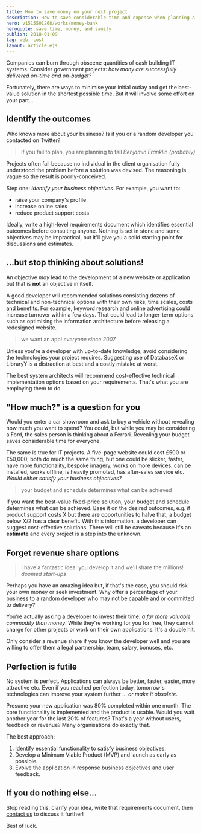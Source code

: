 ```yaml
---
title: How to save money on your next project
description: How to save considerable time and expense when planning a new development task.
hero: v1515501268/works/money-bank
heroquote: save time, money, and sanity
publish: 2018-01-09
tag: web, cost
layout: article.ejs
---
```


Companies can burn through obscene quantities of cash building IT systems. Consider government projects: *how many are successfully delivered on-time and on-budget?*

Fortunately, there are ways to minimise your initial outlay and get the best-value solution in the shortest possible time. But it will involve some effort on your part&hellip;


## Identify the outcomes

Who knows more about your business? Is it you or a random developer you contacted on Twitter?

> if you fail to plan, you are planning to fail
<cite>Benjamin Franklin (probably)</cite>

Projects often fail because no individual in the client organisation fully understood the problem before a solution was devised. The reasoning is vague so the result is poorly-conceived.

Step one: *identify your business objectives*. For example, you want to:

* raise your company's profile
* increase online sales
* reduce product support costs

Ideally, write a high-level requirements document which identifies essential outcomes before consulting anyone. Nothing is set in stone and some objectives may be impractical, but it'll give you a solid starting point for discussions and estimates.


## &hellip;but stop thinking about solutions!

An objective *may* lead to the development of a new website or application but that is **not** an objective in itself.

A good developer will recommended solutions consisting dozens of technical and non-technical options with their own risks, time scales, costs and benefits. For example, keyword research and online advertising could increase turnover within a few days. That could lead to longer-term options such as optimising the information architecture before releasing a redesigned website.

> we want an app!
<cite>everyone since 2007</cite>

Unless you're a developer with up-to-date knowledge, avoid considering the technologies your project requires. Suggesting use of DatabaseX or LibraryY is a distraction at best and a costly mistake at worst.

The best system architects will recommend cost-effective technical implementation options based on your requirements. That's what you are employing them to do.


## "How much?" is a question for you

Would you enter a car showroom and ask to buy a vehicle without revealing how much you want to spend? You could, but while you may be considering a Ford, the sales person is thinking about a Ferrari. Revealing your budget saves considerable time for everyone.

The same is true for IT projects. A five-page website could cost £500 or £50,000; both do much the same thing, but one could be slicker, faster, have more functionality, bespoke imagery, works on more devices, can be installed, works offline, is heavily promoted, has after-sales service etc. *Would either satisfy your business objectives?*

> your budget and schedule determines what can be achieved

If you want the best-value fixed-price solution, your budget and schedule determines what can be achieved. Base it on the desired outcomes, e.g. if product support costs X but there are opportunities to halve that, a budget below X/2 has a clear benefit. With this information, a developer can suggest cost-effective solutions. There will still be caveats because it's an **estimate** and every project is a step into the unknown.


## Forget revenue share options

> I have a fantastic idea: you develop it and we'll share the millions!
<cite>doomed start-ups</cite>

Perhaps you have an amazing idea but, if that's the case, you should risk your own money or seek investment. Why offer a percentage of your business to a random developer who may not be capable and or committed to delivery?

You're actually asking a developer to invest their time: *a far more valuable commodity than money*. While they're working for you for free, they cannot charge for other projects or work on their own applications. It's a double hit.

Only consider a revenue share if you know the developer well and you are willing to offer them a legal partnership, team, salary, bonuses, etc.


## Perfection is futile

No system is perfect. Applications can always be better, faster, easier, more attractive etc. Even if you reached perfection today, tomorrow's technologies can improve your system further &hellip; *or make it obsolete*.

Presume your new application was 80% completed within one month. The core functionality is implemented and the product is usable. Would you wait another year for the last 20% of features? That's a year without users, feedback or revenue? Many organisations do exactly that.

The best approach:

1. Identify essential functionality to satisfy business objectives.
1. Develop a Minimum Viable Product (MVP) and launch as early as possible.
1. Evolve the application in response business objectives and user feedback.


## If you do nothing else&hellip;

Stop reading this, clarify your idea, write that requirements document, then [contact us]([root]contact/) to discuss it further!

Best of luck.
